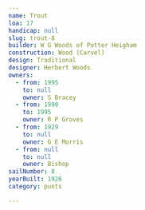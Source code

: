 ```yaml
---
name: Trout
loa: 17
handicap: null
slug: trout-8
builder: W G Woods of Potter Heigham
construction: Wood (Carvel)
design: Traditional
designer: Herbert Woods
owners:
  - from: 1995
    to: null
    owner: S Bracey
  - from: 1990
    to: 1995
    owner: R P Groves
  - from: 1929
    to: null
    owner: G E Morris
  - from: null
    to: null
    owner: Bishop
sailNumber: 8
yearBuilt: 1926
category: punts

---
```

